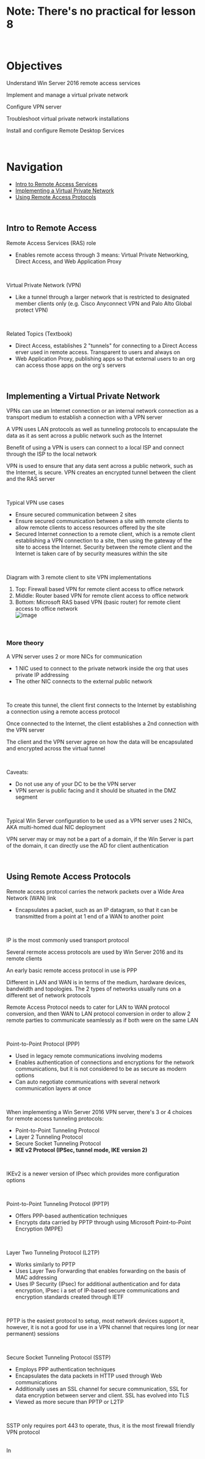# Note: There's no practical for lesson 8  

<br>

# Objectives  

Understand Win Server 2016 remote access services  

Implement and manage a virtual private network  

Configure VPN server  

Troubleshoot virtual private network installations  

Install and configure Remote Desktop Services  

<br>

# Navigation  
* [Intro to Remote Access Services](#intro-to-remote-access-services)
* [Implementing a Virtual Private Network](#implementing-a-virtual-private-network)
* [Using Remote Access Protocols](#using-remote-access-protocols)

<br>

## Intro to Remote Access  

Remote Access Services (RAS) role  
* Enables remote access through 3 means: Virtual Private Networking, Direct Access, and Web Application Proxy  

<br>

Virtual Private Network (VPN)  
* Like a tunnel through a larger network that is restricted to designated member clients only (e.g. Cisco Anyconnect VPN and Palo Alto Global protect VPN)  

<br>

Related Topics (Textbook)  
* Direct Access, establishes 2 "tunnels" for connecting to a Direct Access erver used in remote access. Transparent to users and always on  
* Web Application Proxy, publishing apps so that external users to an org can access those apps on the org's servers  

<br>

## Implementing a Virtual Private Network  

VPNs can use an Internet connection or an internal network connection as a transport medium to establish a connection with a VPN server  

A VPN uses LAN protocols as well as tunneling protocols to encapsulate the data as it as sent across a public network such as the Internet  

Benefit of using a VPN is users can connect to a local ISP and connect through the ISP to the local network  

VPN is used to ensure that any data sent across a public network, such as the Internet, is secure. VPN creates an encrypted tunnel between the client and the RAS server  

<br>

Typical VPN use cases  
* Ensure secured communication between 2 sites
* Ensure secured communication between a site with remote clients to allow remote clients to access resources offered by the site
* Secured Internet connection to a remote client, which is a remote client establishing a VPN connection to a site, then using the gateway of the site to access the Internet. Security between the remote client and the Internet is taken care of by security measures within the site  

<br>

Diagram with 3 remote client to site VPN implementations  
1. Top: Firewall based VPN for remote client access to office network  
2. Middle: Router based VPN for remote client access to office network  
3. Bottom: Microsoft RAS based VPN (basic router) for remote client access to office network  
![image](../images/Pasted%20image%2020230820162616.png)  

<br>

### More theory  

A VPN server uses 2 or more NICs for communication  
* 1 NIC used to connect to the private network inside the org that uses private IP addressing  
* The other NIC connects to the external public network  

<br>

To create this tunnel, the client first connects to the Internet by establishing a connection using a remote access protocol  

Once connected to the Internet, the client establishes a 2nd connection with the VPN server  

The client and the VPN server agree on how the data will be encapsulated and encrypted across the virtual tunnel  

<br>

Caveats:
* Do not use any of your DC to be the VPN server  
* VPN server is public facing and it should be situated in the DMZ segment  

<br>

Typical Win Server configuration to be used as a VPN server uses 2 NICs, AKA multi-homed dual NIC deployment  

VPN server may or may not be a part of a domain, if the Win Server is part of the domain, it can directly use the AD for client authentication  

<br>

## Using Remote Access Protocols  

Remote access protocol carries the network packets over a Wide Area Network (WAN) link  
* Encapsulates a packet, such as an IP datagram, so that it can be transmitted from a point at 1 end of a WAN to another point  

<br>

IP is the most commonly used transport protocol  

Several rermote access protocols are used by Win Server 2016 and its remote clients  

An early basic remote access protocol in use is PPP  

Different in LAN and WAN is in terms of the medium, hardware devices, bandwidth and topologies. The 2 types of networks usually runs on a different set of network protocols  

Remote Access Protocol needs to cater for LAN to WAN protocol conversion, and then WAN to LAN protocol conversion in order to allow 2 remote parties to communicate seamlessly as if both were on the same LAN  

<br>

Point-to-Point Protocol (PPP)  
* Used in legacy remote communications involving modems  
* Enables authentication of connections and encryptions for the network communications, but it is not considered to be as secure as modern options
* Can auto negotiate communications with several network communication layers at once  

<br>

When implementing a Win Server 2016 VPN server, there's 3 or 4 choices for remote access tunneling protocols:
* Point-to-Point Tunneling Protocol  
* Layer 2 Tunneling Protocol  
* Secure Socket Tunneling Protocol  
* <b>IKE v2 Protocol (IPSec, tunnel mode, IKE version 2)</b>  

<br>

IKEv2 is a newer version of IPsec which provides more configuration options  

<br>

Point-to-Point Tunneling Protocol (PPTP)  
* Offers PPP-based authentication techniques  
* Encrypts data carried by PPTP through using Microsoft Point-to-Point Encryption (MPPE)  

<br>

Layer Two Tunneling Protocol (L2TP)  
* Works similarly to PPTP  
* Uses Layer Two Forwarding that enables forwarding on the basis of MAC addressing  
* Uses IP Security (IPsec) for additional authentication and for data encryption, IPsec i a set of IP-based secure communications and encryption standards created through IETF  

<br>

PPTP is the easiest protocol to setup, most network devices support it, however, it is not a good for use in a VPN channel that requires long (or near permanent) sessions  

<br>

Secure Socket Tunneling Protocol (SSTP)  
* Employs PPP authentication techniques  
* Encapsulates the data packets in HTTP used through Web communications  
* Additionally uses an SSL channel for secure communication, SSL for data encryption between server and client. SSL has evolved into TLS  
* Viewed as more secure than PPTP or L2TP  

<br>

SSTP only requires port 443 to operate, thus, it is the most firewall friendly VPN protocol  
<br>

In